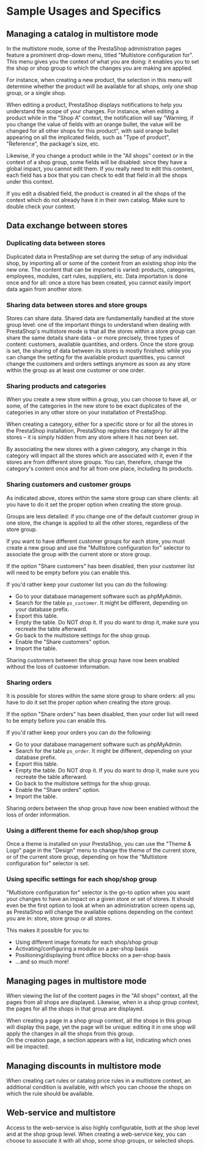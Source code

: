 # Sample Usages and Specifics

## Managing a catalog in multistore mode <a id="SampleUsagesandSpecifics-Managingacataloginmultistoremode"></a>

In the multistore mode, some of the PrestaShop administration pages feature a prominent drop-down menu, titled "Multistore configuration for". This menu gives you the context of what you are doing: it enables you to set the shop or shop group to which the changes you are making are applied.

For instance, when creating a new product, the selection in this menu will determine whether the product will be available for all shops, only one shop group, or a single shop.

When editing a product, PrestaShop displays notifications to help you understand the scope of your changes. For instance, when editing a product while in the "Shop A" context, the notification will say "Warning, if you change the value of fields with an orange bullet, the value will be changed for all other shops for this product", with said orange bullet appearing on all the implicated fields, such as "Type of product", "Reference", the package's size, etc.

Likewise, if you change a product while in the "All shops" context or in the context of a shop group, some fields will be disabled: since they have a global impact, you cannot edit them. If you really need to edit this content, each field has a box that you can check to edit that field in all the shops under this context.

If you edit a disabled field, the product is created in all the shops of the context which do not already have it in their own catalog. Make sure to double check your context.

## Data exchange between stores <a id="SampleUsagesandSpecifics-Dataexchangebetweenstores"></a>

### Duplicating data between stores <a id="SampleUsagesandSpecifics-Duplicatingdatabetweenstores"></a>

Duplicated data in PrestaShop are set during the setup of any individual shop, by importing all or some of the content from an existing shop into the new one. The content that can be imported is varied: products, categories, employees, modules, cart rules, suppliers, etc. Data importation is done once and for all: once a store has been created, you cannot easily import data again from another store.

### Sharing data between stores and store groups <a id="SampleUsagesandSpecifics-Sharingdatabetweenstoresandstoregroups"></a>

Stores can share data. Shared data are fundamentally handled at the store group level: one of the important things to understand when dealing with PrestaShop's multistore mode is that all the stores within a store group can share the same details share data – or more precisely, three types of content: customers, available quantities, and orders. Once the store group is set, the sharing of data between its stores is mostly finished: while you can change the setting for the available product quantities, you cannot change the customers and orders settings anymore as soon as any store within the group as at least one customer or one order.

### Sharing products and categories <a id="SampleUsagesandSpecifics-Sharingproductsandcategories"></a>

When you create a new store within a group, you can choose to have all, or some, of the categories in the new store to be exact duplicates of the categories in any other store on your installation of PrestaShop.

When creating a category, either for a specific store or for all the stores in the PrestaShop installation, PrestaShop registers the category for all the stores – it is simply hidden from any store where it has not been set.

By associating the new stores with a given category, any change in this category will impact all the stores which are associated with it, even if the stores are from different store groups. You can, therefore, change the category's content once and for all from one place, including its products.

### Sharing customers and customer groups <a id="SampleUsagesandSpecifics-Sharingcustomersandcustomergroups"></a>

As indicated above, stores within the same store group can share clients: all you have to do it set the proper option when creating the store group.

Groups are less detailed: if you change one of the default customer group in one store, the change is applied to all the other stores, regardless of the store group.

If you want to have different customer groups for each store, you must create a new group and use the "Multistore configuration for" selector to associate the group with the current store or store group.

If the option "Share customers" has been disabled, then your customer list will need to be empty before you can enable this.

If you'd rather keep your customer list you can do the following:

* Go to your database management software such as phpMyAdmin.
* Search for the table `ps_customer`. It might be different, depending on your database prefix.
* Export this table.
* Empty the table. Do NOT drop it. If you do want to drop it, make sure you recreate the table afterward.
* Go back to the multistore settings for the shop group.
* Enable the "Share customers" option.
* Import the table.

Sharing customers between the shop group have now been enabled without the loss of customer information.

### Sharing orders <a id="SampleUsagesandSpecifics-Sharingorders"></a>

It is possible for stores within the same store group to share orders: all you have to do it set the proper option when creating the store group.

If the option "Share orders" has been disabled, then your order list will need to be empty before you can enable this.

If you'd rather keep your orders you can do the following:

* Go to your database management software such as phpMyAdmin.
* Search for the table `ps_order`. It might be different, depending on your database prefix.
* Export this table.
* Empty the table. Do NOT drop it. If you do want to drop it, make sure you recreate the table afterward.
* Go back to the multistore settings for the shop group.
* Enable the "Share orders" option.
* Import the table.

Sharing orders between the shop group have now been enabled without the loss of order information.

### Using a different theme for each shop/shop group <a id="SampleUsagesandSpecifics-Usingadifferentthemeforeachshop/shopgroup"></a>

Once a theme is installed on your PrestaShop, you can use the "Theme & Logo" page in the "Design" menu to change the theme of the current store, or of the current store group, depending on how the "Multistore configuration for" selector is set.

### Using specific settings for each shop/shop group <a id="SampleUsagesandSpecifics-Usingspecificsettingsforeachshop/shopgroup"></a>

"Multistore configuration for" selector is the go-to option when you want your changes to have an impact on a given store or set of stores. It should even be the first option to look at when an administration screen opens up, as PrestaShop will change the available options depending on the context you are in: store, store group or all stores.

This makes it possible for you to:

* Using different image formats for each shop/shop group
* Activating/configuring a module on a per-shop basis
* Positioning/displaying front office blocks on a per-shop basis
* ...and so much more!

## Managing pages in multistore mode <a id="SampleUsagesandSpecifics-Managingpagesinmultistoremode"></a>

When viewing the list of the content pages in the "All shops" context, all the pages from all shops are displayed. Likewise, when in a shop group context, the pages for all the shops in that group are displayed.

When creating a page in a shop group context, all the shops in this group will display this page, yet the page will be unique: editing it in one shop will apply the changes in all the shops from this group.  
On the creation page, a section appears with a list, indicating which ones will be impacted.

## Managing discounts in multistore mode <a id="SampleUsagesandSpecifics-Managingdiscountsinmultistoremode"></a>

When creating cart rules or catalog price rules in a multistore context, an additional condition is available, with which you can choose the shops on which the rule should be available.

## Web-service and multistore <a id="SampleUsagesandSpecifics-Web-serviceandmultistore"></a>

Access to the web-service is also highly configurable, both at the shop level and at the shop group level. When creating a web-service key, you can choose to associate it with all shop, some shop groups, or selected shops.

